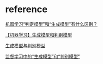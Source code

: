 

# reference 
[机器学习“判定模型”和“生成模型”有什么区别？](https://www.zhihu.com/question/20446337)

[【机器学习】生成模型和判别模型](https://blog.csdn.net/haolexiao/article/details/70217607)

[生成模型与判别模型](https://blog.csdn.net/zouxy09/article/details/8195017)

[监督学习中的“生成模型”和“判别模型”](https://blog.csdn.net/qq_21768483/article/details/79697446#)